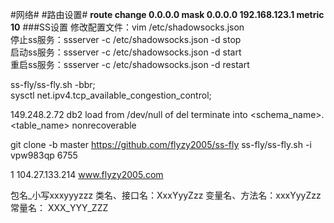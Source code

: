 
#网络#
#路由设置#
**route change 0.0.0.0  mask 0.0.0.0 192.168.123.1 metric 10**
###SS设置
修改配置文件：vim /etc/shadowsocks.json<br/>
停止ss服务：ssserver -c /etc/shadowsocks.json -d stop<br/>
启动ss服务：ssserver -c /etc/shadowsocks.json -d start<br/>
重启ss服务：ssserver -c /etc/shadowsocks.json -d restart<br/>  


ss-fly/ss-fly.sh -bbr;<br/>
sysctl net.ipv4.tcp_available_congestion_control;<br/>

149.248.2.72
db2 load from /dev/null of del terminate into <schema_name>.<table_name> nonrecoverable

git clone -b master https://github.com/flyzy2005/ss-fly
ss-fly/ss-fly.sh -i vpw983qp 6755


1
104.27.133.214 www.flyzy2005.com

包名_小写xxxyyyzzz
类名、接口名：XxxYyyZzz
变量名、方法名：xxxYyyZzz
常量名： XXX_YYY_ZZZ



